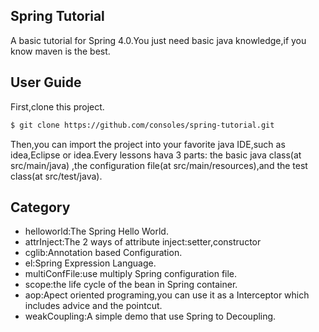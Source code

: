 ## Spring Tutorial

A basic tutorial for Spring 4.0.You just need basic java knowledge,if you know maven is the best.

## User Guide

First,clone this project.

```bash
$ git clone https://github.com/consoles/spring-tutorial.git
```

Then,you can import the project into your favorite java IDE,such as idea,Eclipse or idea.Every lessons hava 3 parts:
the basic java class(at src/main/java) ,the configuration file(at src/main/resources),and the test class(at src/test/java).

## Category

- helloworld:The Spring Hello World.
- attrInject:The 2 ways of attribute inject:setter,constructor
- cglib:Annotation based Configuration.
- el:Spring Expression Language.
- multiConfFile:use multiply Spring configuration file.
- scope:the life cycle of the bean in Spring container.
- aop:Apect oriented programing,you can use it as a Interceptor which includes advice and the pointcut.
- weakCoupling:A simple demo that use Spring to Decoupling.